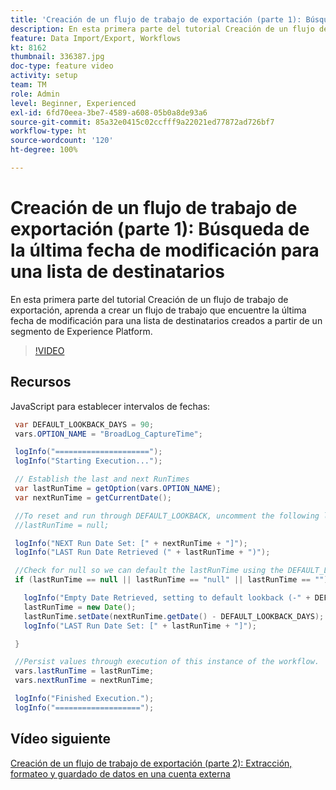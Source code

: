 ```yaml
---
title: 'Creación de un flujo de trabajo de exportación (parte 1): Búsqueda de la última fecha de modificación para una lista de destinatarios'
description: En esta primera parte del tutorial Creación de un flujo de trabajo de exportación, aprenda a crear un flujo de trabajo que encuentre la última fecha de modificación para una lista de destinatarios creados a partir de un segmento de Experience Platform.
feature: Data Import/Export, Workflows
kt: 8162
thumbnail: 336387.jpg
doc-type: feature video
activity: setup
team: TM
role: Admin
level: Beginner, Experienced
exl-id: 6fd70eea-3be7-4589-a608-05b0a8de93a6
source-git-commit: 85a32e0415c02ccfff9a22021ed77872ad726bf7
workflow-type: ht
source-wordcount: '120'
ht-degree: 100%

---
```


# Creación de un flujo de trabajo de exportación (parte 1): Búsqueda de la última fecha de modificación para una lista de destinatarios

En esta primera parte del tutorial Creación de un flujo de trabajo de exportación, aprenda a crear un flujo de trabajo que encuentre la última fecha de modificación para una lista de destinatarios creados a partir de un segmento de Experience Platform.

>[!VIDEO](https://video.tv.adobe.com/v/336387?quality=12)

## Recursos

JavaScript para establecer intervalos de fechas:

```java
 var DEFAULT_LOOKBACK_DAYS = 90;
 vars.OPTION_NAME = "BroadLog_CaptureTime";

 logInfo("=====================");
 logInfo("Starting Execution...");

 // Establish the last and next RunTimes
 var lastRunTime = getOption(vars.OPTION_NAME);
 var nextRunTime = getCurrentDate();

 //To reset and run through DEFAULT_LOOKBACK, uncomment the following line.
 //lastRunTime = null;

 logInfo("NEXT Run Date Set: [" + nextRunTime + "]");
 logInfo("LAST Run Date Retrieved (" + lastRunTime + ")");

 //Check for null so we can default the lastRunTime using the DEFAULT_LOOKBACK 
 if (lastRunTime == null || lastRunTime == "null" || lastRunTime == "") {

   logInfo("Empty Date Retrieved, setting to default lookback (-" + DEFAULT_LOOKBACK_DAYS + " days)");
   lastRunTime = new Date();
   lastRunTime.setDate(nextRunTime.getDate() - DEFAULT_LOOKBACK_DAYS);
   logInfo("LAST Run Date Set: [" + lastRunTime + "]");

 } 

 //Persist values through execution of this instance of the workflow.
 vars.lastRunTime = lastRunTime;
 vars.nextRunTime = nextRunTime;

 logInfo("Finished Execution.");
 logInfo("===================");
```

## Vídeo siguiente

[Creación de un flujo de trabajo de exportación (parte 2): Extracción, formateo y guardado de datos en una cuenta externa](extract-format-save-data-to-external-account.md)
